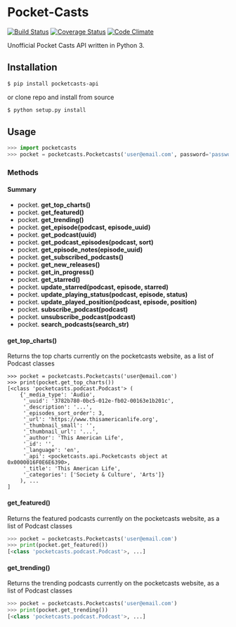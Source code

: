 # Pocket-Casts
[![Build Status](https://travis-ci.org/exofudge/Pocket-Casts.svg?branch=master)](https://travis-ci.org/exofudge/Pocket-Casts)
[![Coverage Status](https://coveralls.io/repos/github/exofudge/Pocket-Casts/badge.svg?branch=master)](https://coveralls.io/github/exofudge/Pocket-Casts?branch=master)
[![Code Climate](https://codeclimate.com/github/exofudge/Pocket-Casts/badges/gpa.svg)](https://codeclimate.com/github/exofudge/Pocket-Casts)

Unofficial Pocket Casts API written in Python 3.
## Installation
```sh
$ pip install pocketcasts-api
```
or clone repo and install from source
```sh
$ python setup.py install
```

## Usage
```python
>>> import pocketcasts
>>> pocket = pocketcasts.Pocketcasts('user@email.com', password='password')
```
### Methods
#### Summary
- pocket. **get_top_charts()**
- pocket. **get_featured()**
- pocket. **get_trending()**
- pocket. **get_episode(podcast, episode_uuid)**
- pocket. **get_podcast(uuid)**
- pocket. **get_podcast_episodes(podcast, sort)**
- pocket. **get_episode_notes(episode_uuid)**
- pocket. **get_subscribed_podcasts()**
- pocket. **get_new_releases()**
- pocket. **get_in_progress()**
- pocket. **get_starred()**
- pocket. **update_starred(podcast, episode, starred)**
- pocket. **update_playing_status(podcast, episode, status)**
- pocket. **update_played_position(podcast, episode, position)**
- pocket. **subscribe_podcast(podcast)**
- pocket. **unsubscribe_podcast(podcast)**
- pocket. **search_podcasts(search_str)**

#### get_top_charts()
Returns the top charts currently on the pocketcasts website, as a list of Podcast classes
```
>>> pocket = pocketcasts.Pocketcasts('user@email.com')
>>> print(pocket.get_top_charts())
[<class 'pocketcasts.podcast.Podcast'> (
    {'_media_type': 'Audio',
     '_uuid': '3782b780-0bc5-012e-fb02-00163e1b201c',
     '_description': '...',
     '_episodes_sort_order': 3,
     '_url': 'https://www.thisamericanlife.org',
     '_thumbnail_small': '',
     '_thumbnail_url': '...',
     '_author': 'This American Life',
     '_id': '',
     '_language': 'en',
     '_api': <pocketcasts.api.Pocketcasts object at 0x0000016F0E6E6390>,
     '_title': 'This American Life',
     '_categories': ['Society & Culture', 'Arts']}
    ), ...
]
```
#### get_featured()
Returns the featured podcasts currently on the pocketcasts website, as a list of Podcast classes
```python
>>> pocket = pocketcasts.Pocketcasts('user@email.com')
>>> print(pocket.get_featured())
[<class 'pocketcasts.podcast.Podcast'>, ...]
```
#### get_trending()
Returns the trending podcasts currently on the pocketcasts website, as a list of Podcast classes
```python
>>> pocket = pocketcasts.Pocketcasts('user@email.com')
>>> print(pocket.get_trending())
[<class 'pocketcasts.podcast.Podcast'>, ...]
```